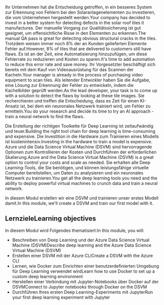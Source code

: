 <span data-ttu-id="c60a3-101">Ihr Unternehmen hat die Entscheidung getroffen, in ein besseres System zur Erkennung von Fehlern bei den Solaranlagenelementen zu investieren, die vom Unternehmen hergestellt werden.</span><span class="sxs-lookup"><span data-stu-id="c60a3-101">Your company has decided to invest in a better system for detecting defects in the solar roof tiles it manufactures.</span></span> <span data-ttu-id="c60a3-102">Der manuelle Vorgang zur Qualitätssicherung ist gut geeignet, um offensichtliche Risse in den Elementen zu erkennen.</span><span class="sxs-lookup"><span data-stu-id="c60a3-102">The manual QA pass is great for detecting obvious structural cracks in the tiles.</span></span> <span data-ttu-id="c60a3-103">Trotzdem weisen immer noch 8% der an Kunden gelieferten Elemente Fehler auf.</span><span class="sxs-lookup"><span data-stu-id="c60a3-103">However, 8% of tiles that are delivered to customers still have flaws.</span></span> <span data-ttu-id="c60a3-104">Es ist an der Zeit, eine Automatisierung hinzuzufügen, um diese Fehlerrate zu reduzieren und Kosten zu sparen.</span><span class="sxs-lookup"><span data-stu-id="c60a3-104">It's time to add automation to reduce this error rate and save money.</span></span> <span data-ttu-id="c60a3-105">Ihr Vorgesetzter beschäftigt sich bereits mit dem Kauf von Videoausrüstung für das Scannen der Kacheln.</span><span class="sxs-lookup"><span data-stu-id="c60a3-105">Your manager is already in the process of purchasing video equipment to scan tiles.</span></span> <span data-ttu-id="c60a3-106">Als leitender Entwickler haben Sie die Aufgabe, eine Lösung zur Erkennung der Fehler zu entwickeln, indem die Kachelbilder geprüft werden.</span><span class="sxs-lookup"><span data-stu-id="c60a3-106">As the lead developer, your task is to come up with a solution to detect the flaws by looking at these tile images.</span></span> <span data-ttu-id="c60a3-107">Sie recherchieren und treffen die Entscheidung, dass es Zeit für einen KI-Ansatz ist, bei dem ein neuronales Netzwerk trainiert wird, um Fehler zu ermitteln.</span><span class="sxs-lookup"><span data-stu-id="c60a3-107">You do your research and decide its time to try an AI approach - train a neural network to find the flaws.</span></span> 

<span data-ttu-id="c60a3-108">Die Erstellung der richtigen Toolkette für Deep Learning ist zeitaufwändig und teuer.</span><span class="sxs-lookup"><span data-stu-id="c60a3-108">Building the right tool chain for  deep learning is time-consuming and expensive.</span></span> <span data-ttu-id="c60a3-109">Die Investition in die Hardware zum Trainieren eines Modells ist kostenintensiv.</span><span class="sxs-lookup"><span data-stu-id="c60a3-109">Investing in the hardware to train a model is expensive.</span></span> <span data-ttu-id="c60a3-110">Azure und die Data Science Virtual Machine (DSVM) sind hervorragende Optionen zum Kontrollieren der Kosten und Durchführen der erforderlichen Skalierung.</span><span class="sxs-lookup"><span data-stu-id="c60a3-110">Azure and the Data Science Virtual Machine (DSVM) is a great option to control your costs and scale as needed.</span></span> <span data-ttu-id="c60a3-111">Sie erhalten alle Deep Learning-Tools, die Sie benötigen, und können leistungsfähige virtuelle Computer bereitstellen, um Daten zu analysieren und ein neuronales Netzwerk zu trainieren.</span><span class="sxs-lookup"><span data-stu-id="c60a3-111">You get all the deep learning tools you need and the ability to deploy powerful virtual machines to crunch data and train a neural network.</span></span>  

<span data-ttu-id="c60a3-112">In diesem Modul erstellen wir eine DSVM und trainieren unser erstes Modell damit.</span><span class="sxs-lookup"><span data-stu-id="c60a3-112">In this module, we'll create a DSVM and train our first model with it.</span></span> 

## <a name="learning-objectives"></a><span data-ttu-id="c60a3-113">Lernziele</span><span class="sxs-lookup"><span data-stu-id="c60a3-113">Learning objectives</span></span>

<span data-ttu-id="c60a3-114">In diesem Modul wird Folgendes thematisiert:</span><span class="sxs-lookup"><span data-stu-id="c60a3-114">In this module, you will:</span></span>

  - <span data-ttu-id="c60a3-115">Beschreiben von Deep Learning und der Azure Data Science Virtual Machine (DSVM)</span><span class="sxs-lookup"><span data-stu-id="c60a3-115">Describe deep learning and the Azure Data Science Virtual Machine (DSVM)</span></span>
  - <span data-ttu-id="c60a3-116">Erstellen einer DSVM mit der Azure CLI</span><span class="sxs-lookup"><span data-stu-id="c60a3-116">Create a DSVM with the Azure CLI</span></span>
  - <span data-ttu-id="c60a3-117">Lernen, wie Docker zum Einrichten einer benutzerdefinierten Umgebung für Deep Learning verwendet wird</span><span class="sxs-lookup"><span data-stu-id="c60a3-117">Learn how to use Docker to set up a custom deep learning environment</span></span>
  - <span data-ttu-id="c60a3-118">Herstellen einer Verbindung mit Jupyter-Notebooks über Docker auf der DSVM</span><span class="sxs-lookup"><span data-stu-id="c60a3-118">Connect to Jupyter notebooks through Docker on the DSVM</span></span>
  - <span data-ttu-id="c60a3-119">Durchführen Ihres ersten Deep Learning-Experiments mit Jupyter</span><span class="sxs-lookup"><span data-stu-id="c60a3-119">Run your first deep learning experiment with Jupyter</span></span>